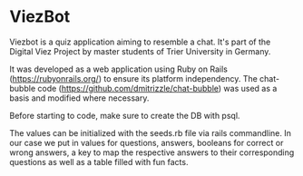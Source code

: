 # ViezBot

Viezbot is a quiz application aiming to resemble a chat. It's part of the Digital Viez Project by master students of Trier University in Germany.

It was developed as a web application using Ruby on Rails (https://rubyonrails.org/) to ensure its platform independency. 
The chat-bubble code (https://github.com/dmitrizzle/chat-bubble) was used as a basis and modified where necessary.


Before starting to code, make sure to create the DB with psql. 

The values can be initialized with the seeds.rb file via rails commandline.
In our case we put in values for questions, answers, booleans for correct 
or wrong answers, 
a key to map the respective answers to their corresponding questions as well as a table filled with fun facts. 


